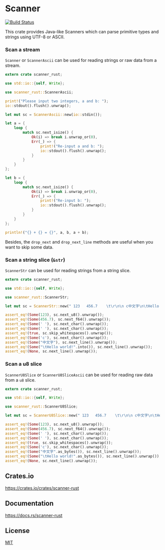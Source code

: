 Scanner
====================

[![Build Status](https://travis-ci.org/magiclen/scanner-rust.svg?branch=master)](https://travis-ci.org/magiclen/scanner-rust)

This crate provides Java-like Scanners which can parse primitive types and strings using UTF-8 or ASCII.

### Scan a stream

`Scanner` or `ScannerAscii` can be used for reading strings or raw data from a stream.

```rust
extern crate scanner_rust;

use std::io::{self, Write};

use scanner_rust::ScannerAscii;

print!("Please input two integers, a and b: ");
io::stdout().flush().unwrap();

let mut sc = ScannerAscii::new(io::stdin());

let a = {
    loop {
        match sc.next_isize() {
            Ok(i) => break i.unwrap_or(0),
            Err(_) => {
                print!("Re-input a and b: ");
                io::stdout().flush().unwrap();
            }
        }
    }
};

let b = {
    loop {
        match sc.next_isize() {
            Ok(i) => break i.unwrap_or(0),
            Err(_) => {
                print!("Re-input b: ");
                io::stdout().flush().unwrap();
            }
        }
    }
};

println!("{} + {} = {}", a, b, a + b);
```

Besides, the `drop_next` and `drop_next_line` methods are useful when you want to skip some data.

### Scan a string slice (`&str`)

`ScannerStr` can be used for reading strings from a string slice.

```rust
extern crate scanner_rust;

use std::io::{self, Write};

use scanner_rust::ScannerStr;

let mut sc = ScannerStr::new(" 123   456.7    \t\r\n\n c中文字\n\tHello world!");

assert_eq!(Some(123), sc.next_u8().unwrap());
assert_eq!(Some(456.7), sc.next_f64().unwrap());
assert_eq!(Some(' '), sc.next_char().unwrap());
assert_eq!(Some(' '), sc.next_char().unwrap());
assert_eq!(true, sc.skip_whitespaces().unwrap());
assert_eq!(Some('c'), sc.next_char().unwrap());
assert_eq!(Some("中文字"), sc.next_line().unwrap());
assert_eq!(Some("\tHello world!".into()), sc.next_line().unwrap());
assert_eq!(None, sc.next_line().unwrap());
```

### Scan a u8 slice

`ScannerU8Slice` or `ScannerU8SliceAscii` can be used for reading raw data from a `u8` slice.

```rust
extern crate scanner_rust;

use std::io::{self, Write};

use scanner_rust::ScannerU8Slice;

let mut sc = ScannerU8Slice::new(" 123   456.7    \t\r\n\n c中文字\n\tHello world!".as_bytes());

assert_eq!(Some(123), sc.next_u8().unwrap());
assert_eq!(Some(456.7), sc.next_f64().unwrap());
assert_eq!(Some(' '), sc.next_char().unwrap());
assert_eq!(Some(' '), sc.next_char().unwrap());
assert_eq!(true, sc.skip_whitespaces().unwrap());
assert_eq!(Some('c'), sc.next_char().unwrap());
assert_eq!(Some("中文字".as_bytes()), sc.next_line().unwrap());
assert_eq!(Some("\tHello world!".as_bytes()), sc.next_line().unwrap());
assert_eq!(None, sc.next_line().unwrap());
```

## Crates.io

https://crates.io/crates/scanner-rust

## Documentation

https://docs.rs/scanner-rust

## License

[MIT](LICENSE)